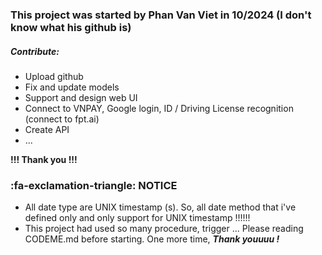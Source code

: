 <h3>This project was started by Phan Van Viet in 10/2024 (I don't know what his github is)</h3>
<h5><strong>Contribute:</strong></h5>
<ul>
    <li>Upload github</li>
    <li>Fix and update models</li>
    <li>Support and design web UI</li>
    <li>Connect to VNPAY, Google login, ID / Driving License recognition (connect to fpt.ai)</li>
    <li>Create API </li>
    <li> ... </li>
</ul>
<strong>!!! Thank you !!!</strong>

###  :fa-exclamation-triangle: NOTICE
- All date type are UNIX timestamp (s). So, all date method that i've defined only and only support for UNIX timestamp !!!!!!
- This project had used so many procedure, trigger ... Please reading CODEME.md before starting. One more time, ***Thank youuuu !***
